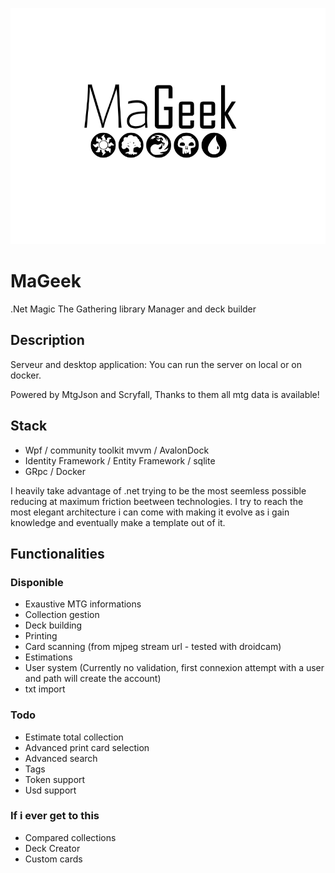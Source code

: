 ![MaGeek](/Graph/Title.png "MaGeek")

# MaGeek

.Net Magic The Gathering library Manager and deck builder

## Description

Serveur and desktop application:
You can run the server on local or on docker.
  
Powered by MtgJson and Scryfall, Thanks to them all mtg data is available!
  
## Stack

- Wpf / community toolkit mvvm / AvalonDock
- Identity Framework / Entity Framework / sqlite
- GRpc / Docker
  
I heavily take advantage of .net
trying to be the most seemless possible
reducing at maximum friction beetween technologies.
I try to reach the most elegant architecture i can come with
making it evolve as i gain knowledge
and eventually make a template out of it.

## Functionalities

### Disponible

- Exaustive MTG informations
- Collection gestion
- Deck building
- Printing
- Card scanning (from mjpeg stream url - tested with droidcam)
- Estimations
- User system (Currently no validation, first connexion attempt with a user and path will create the account)
- txt import

### Todo

- Estimate total collection
- Advanced print card selection
- Advanced search
- Tags
- Token support 
- Usd support

### If i ever get to this

- Compared collections
- Deck Creator
- Custom cards

